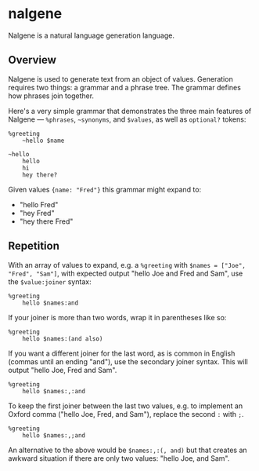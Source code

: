 # nalgene

Nalgene is a natural language generation language.

## Overview

Nalgene is used to generate text from an object of values. Generation requires two things: a grammar and a phrase tree. The grammar defines how phrases join together.

Here's a very simple grammar that demonstrates the three main features of Nalgene &mdash; `%phrases`, `~synonyms`, and `$values`, as well as `optional?` tokens:

```nlg
%greeting
    ~hello $name

~hello
    hello
    hi
    hey there?
```

Given values `{name: "Fred"}` this grammar might expand to:

* "hello Fred"
* "hey Fred"
* "hey there Fred"

## Repetition

With an array of values to expand, e.g. a `%greeting` with `$names = ["Joe", "Fred", "Sam"]`, with expected output "hello Joe and Fred and Sam", use the `$value:joiner` syntax:

```
%greeting
    hello $names:and
```

If your joiner is more than two words, wrap it in parentheses like so:

```
%greeting
    hello $names:(and also)
```

If you want a different joiner for the last word, as is common in English (commas until an ending "and"), use the secondary joiner syntax. This will output "hello Joe, Fred and Sam".

```
%greeting
    hello $names:,:and
```

To keep the first joiner between the last two values, e.g. to implement an Oxford comma ("hello Joe, Fred, and Sam"), replace the second `:` with `;`.

```
%greeting
    hello $names:,;and
```

An alternative to the above would be `$names:,:(, and)` but that creates an awkward situation if there are only two values: "hello Joe, and Sam".

